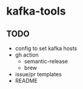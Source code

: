 # kafka-tools

## TODO
- config to set kafka hosts
- gh action
  - semantic-release
  - brew
- issue/pr templates
- README

